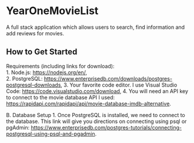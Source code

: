# YearOneMovieList
A full stack application which allows users to search, find information and add reviews for movies.

## How to Get Started


Requirements (including links for download):                                                                                                                                 
    1.  Node.js: https://nodejs.org/en/,                                                                                                                                       
    2.  PostgreSQL: https://www.enterprisedb.com/downloads/postgres-postgresql-downloads, 
    3.  Your favorite code editor.  I use Visual Studio Code:  https://code.visualstudio.com/download,
    4.  You will need an API key to connect to the movie database API I used:  https://rapidapi.com/rapidapi/api/movie-database-imdb-alternative.
    
B. Database Setup
    1.  Once PostgreSQL is installed, we need to connect to the database.  This link will give you directions on connecting using psql or pgAdmin: 
        https://www.enterprisedb.com/postgres-tutorials/connecting-postgresql-using-psql-and-pgadmin.
